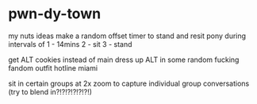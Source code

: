 # pwn-dy-town

my nuts
ideas 
    make a random offset timer to stand and resit pony during intervals of 1 - 14mins 
        2 - sit 
        3 - stand 

get ALT cookies instead of main
    dress up ALT in some random fucking fandom outfit 
    hotline miami 

sit in certain groups at 2x zoom to capture individual group conversations 
    (try to blend in?!?!?!?!?!?!)
